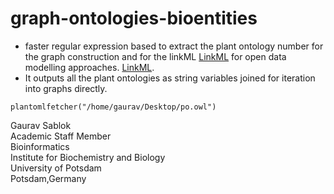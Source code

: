 # graph-ontologies-bioentities

- faster regular expression based to extract the plant ontology number for the graph construction and for the linkML [LinkML](https://github.com/linkml/linkml) for open data modelling approaches. [LinkML](https://linkml.io/).
- It outputs all the plant ontologies as string variables joined for iteration into graphs directly. 

```
plantomlfetcher("/home/gaurav/Desktop/po.owl")
```

Gaurav Sablok \
Academic Staff Member \
Bioinformatics \
Institute for Biochemistry and Biology \
University of Potsdam \
Potsdam,Germany
